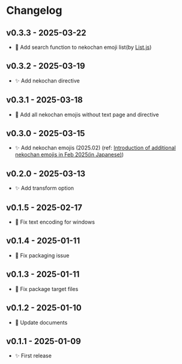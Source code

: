# Changelog

## v0.3.3 - 2025-03-22

* 📝 Add search function to nekochan emoji list(by [List.js](https://listjs.com/))

## v0.3.2 - 2025-03-19

* ✨ Add nekochan directive

## v0.3.1 - 2025-03-18

* 📝 Add all nekochan emojis without text page and directive

## v0.3.0 - 2025-03-15

* ✨ Add nekochan emojis (2025.02) (ref: [Introduction of additional nekochan emojis in Feb 2025(in Japanese)](https://note.com/shikamatsu/n/ncd113e01e2a4))

## v0.2.0 - 2025-03-13

* ✨ Add transform option

## v0.1.5 - 2025-02-17

* 🐛 Fix text encoding for windows

## v0.1.4 - 2025-01-11

* 💚 Fix packaging issue

## v0.1.3 - 2025-01-11

* 💚 Fix package target files

## v0.1.2 - 2025-01-10

* 📝 Update documents

## v0.1.1  - 2025-01-09

* ✨ First release
